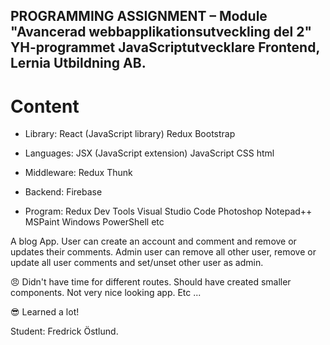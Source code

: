 ## PROGRAMMING ASSIGNMENT – Module "Avancerad webbapplikationsutveckling del 2" YH-programmet JavaScriptutvecklare Frontend, Lernia Utbildning AB.

# Content

* Library: 
React (JavaScript library)
Redux
Bootstrap

* Languages: 
JSX (JavaScript extension)
JavaScript
CSS
html

* Middleware: 
Redux Thunk 

* Backend: 
Firebase

* Program: 
Redux Dev Tools
Visual Studio Code
Photoshop
Notepad++
MSPaint
Windows PowerShell
etc

A blog App. User can create an account and comment and remove or updates their comments. Admin user can remove all other user, remove or update all user comments and set/unset other user as admin.

😠 Didn't have time for different routes. Should have created smaller components. Not very nice looking app. Etc ...

😎 Learned a lot!

Student: Fredrick Östlund.
